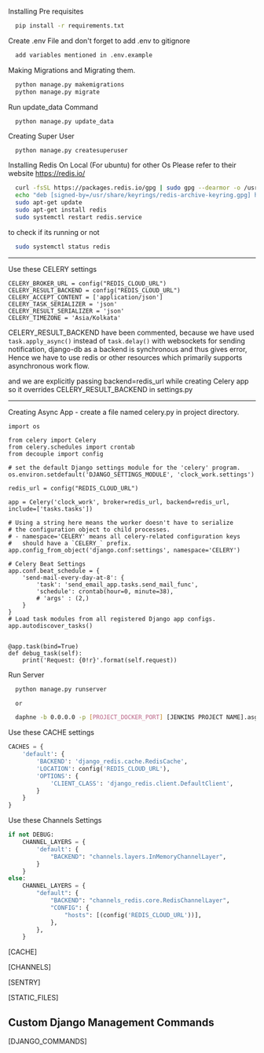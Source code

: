 Installing Pre requisites
```bash
  pip install -r requirements.txt
```

Create .env File and don't forget to add .env to gitignore
```bash
  add variables mentioned in .env.example
```

Making Migrations and Migrating them.
```bash
  python manage.py makemigrations
  python manage.py migrate
```
Run update_data Command
```
  python manage.py update_data
```
Creating Super User
```bash
  python manage.py createsuperuser
```

Installing Redis On Local (For ubuntu) for other Os Please refer to their website https://redis.io/
```bash
  curl -fsSL https://packages.redis.io/gpg | sudo gpg --dearmor -o /usr/share/keyrings/redis-archive-keyring.gpg
  echo "deb [signed-by=/usr/share/keyrings/redis-archive-keyring.gpg] https://packages.redis.io/deb $(lsb_release -cs) main" | sudo tee /etc/apt/sources.list.d/redis.list
  sudo apt-get update
  sudo apt-get install redis
  sudo systemctl restart redis.service
```

to check if its running or not
```bash
  sudo systemctl status redis
```

--------------------------

Use these CELERY settings

``` 
CELERY_BROKER_URL = config("REDIS_CLOUD_URL")
CELERY_RESULT_BACKEND = config("REDIS_CLOUD_URL")
CELERY_ACCEPT_CONTENT = ['application/json']
CELERY_TASK_SERIALIZER = 'json'
CELERY_RESULT_SERIALIZER = 'json'
CELERY_TIMEZONE = 'Asia/Kolkata'
```


CELERY_RESULT_BACKEND have been commented, because we have used ```task.apply_async()``` instead of ```task.delay()```
with websockets for sending notification, django-db as a backend is synchronous
and thus gives error, Hence we have to use redis or other resources which primarily 
supports asynchronous work flow.

and we are explicitly passing backend=redis_url  while creating Celery app so it overrides CELERY_RESULT_BACKEND in settings.py

---

Creating Async App - create a file named celery.py in project directory.
``` 
import os

from celery import Celery
from celery.schedules import crontab
from decouple import config

# set the default Django settings module for the 'celery' program.
os.environ.setdefault('DJANGO_SETTINGS_MODULE', 'clock_work.settings')

redis_url = config("REDIS_CLOUD_URL")

app = Celery('clock_work', broker=redis_url, backend=redis_url, include=['tasks.tasks'])

# Using a string here means the worker doesn't have to serialize
# the configuration object to child processes.
# - namespace='CELERY' means all celery-related configuration keys
#   should have a `CELERY_` prefix.
app.config_from_object('django.conf:settings', namespace='CELERY')

# Celery Beat Settings
app.conf.beat_schedule = {
    'send-mail-every-day-at-8': {
        'task': 'send_email_app.tasks.send_mail_func',
        'schedule': crontab(hour=0, minute=38),
        # 'args' : (2,)
    }
}
# Load task modules from all registered Django app configs.
app.autodiscover_tasks()


@app.task(bind=True)
def debug_task(self):
    print('Request: {0!r}'.format(self.request))

```

Run Server
```bash
  python manage.py runserver

  or 

  daphne -b 0.0.0.0 -p [PROJECT_DOCKER_PORT] [JENKINS PROJECT NAME].asgi:application
```
Use these CACHE settings

```python
CACHES = {
    'default': {
        'BACKEND': 'django_redis.cache.RedisCache',
        'LOCATION': config('REDIS_CLOUD_URL'),
        'OPTIONS': {
            'CLIENT_CLASS': 'django_redis.client.DefaultClient',
        }
    }
}
```

Use these Channels Settings

```python
if not DEBUG:
    CHANNEL_LAYERS = {
        'default': {
            "BACKEND": "channels.layers.InMemoryChannelLayer",
        }
    }
else:
    CHANNEL_LAYERS = {
        "default": {
            "BACKEND": "channels_redis.core.RedisChannelLayer",
            "CONFIG": {
                "hosts": [(config('REDIS_CLOUD_URL'))],
            },
        },
    }
```

[CACHE]

[CHANNELS]

[SENTRY]

[STATIC_FILES]

## Custom Django Management Commands

[DJANGO_COMMANDS]